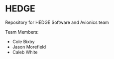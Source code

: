 # HEDGE
Repository for HEDGE Software and Avionics team

Team Members:
* Cole Bixby
* Jason Morefield
* Caleb White